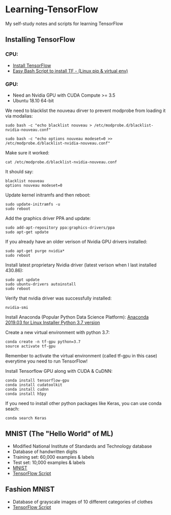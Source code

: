 # Learning-TensorFlow
My self-study notes and scripts for learning TensorFlow

## Installing TensorFlow

### CPU:
- [Install TensorFlow](https://www.tensorflow.org/install)
- [Easy Bash Script to install TF - (Linux pip & virtual env) ](https://github.com/Blackbird002/Learning-TensorFlow/blob/master/installTF.sh)

### GPU:
- Need an Nvidia GPU with CUDA Compute >= 3.5
- Ubuntu 18.10 64-bit

We need to blacklist the nouveau dirver to prevent modprobe from loading it via modalias:
```
sudo bash -c "echo blacklist nouveau > /etc/modprobe.d/blacklist-nvidia-nouveau.conf"

sudo bash -c "echo options nouveau modeset=0 >> /etc/modprobe.d/blacklist-nvidia-nouveau.conf"
```

Make sure it worked:
```
cat /etc/modprobe.d/blacklist-nvidia-nouveau.conf
```
It should say: 
```
blacklist nouveau
options nouveau modeset=0
```

Update kernel initramfs and then reboot:
```
sudo update-initramfs -u
sudo reboot
```

Add the graphics driver PPA and update:
```
sudo add-apt-repository ppa:graphics-drivers/ppa
sudo apt-get update
```

If you already have an older verison of Nvidia GPU drivers installed:
```
sudo apt-get purge nvidia*
sudo reboot
```

Install latest proprietary Nvidia driver (latest verison when I last installed 430.86):
```
sudo apt update
sudo ubuntu-drivers autoinstall
sudo reboot
```

Verify that nvidia driver was successfully installed:
```
nvidia-smi
```

Install Anaconda (Popular Python Data Science Platform):
[Anaconda 2019.03 for Linux Installer Python 3.7 version](https://www.anaconda.com/distribution/#download-section)

Create a new virtual environment with python 3.7:
```
conda create -n tf-gpu python=3.7
source activate tf-gpu
```
Remember to activate the virtual environment (called tf-gpu in this case) everytime you need to run TensorFlow!

Install Tensorflow GPU along with CUDA & CuDNN:
```
conda install tensorflow-gpu
conda install cudatoolkit
conda install cudnn
conda install h5py
```

If you need to install other python packages like Keras, you can use conda seach:
```
conda search Keras
```

## MNIST (The "Hello World" of ML)
- Modified National Institute of Standards and Technology database
- Database of handwritten digits
- Training set: 60,000 examples & labels
- Test set: 10,000 examples & labels
- [MNIST](http://yann.lecun.com/exdb/mnist/)
- [TensorFlow Script](https://github.com/Blackbird002/Learning-TensorFlow/blob/master/MNIST/mnistClassification.py)

## Fashion MNIST
  - Database of grayscale images of 10 different categories of clothes
  - [TensorFlow Script](https://github.com/Blackbird002/Learning-TensorFlow/blob/master/Fashion%20MNIST/FashionMnistClassification.py)